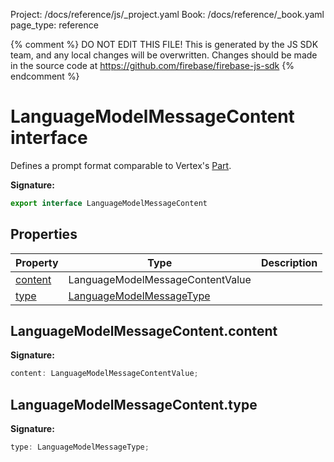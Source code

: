 Project: /docs/reference/js/_project.yaml
Book: /docs/reference/_book.yaml
page_type: reference

{% comment %}
DO NOT EDIT THIS FILE!
This is generated by the JS SDK team, and any local changes will be
overwritten. Changes should be made in the source code at
https://github.com/firebase/firebase-js-sdk
{% endcomment %}

# LanguageModelMessageContent interface
Defines a prompt format comparable to Vertex's [Part](./vertexai.md#part)<!-- -->.

<b>Signature:</b>

```typescript
export interface LanguageModelMessageContent 
```

## Properties

|  Property | Type | Description |
|  --- | --- | --- |
|  [content](./vertexai.languagemodelmessagecontent.md#languagemodelmessagecontentcontent) | LanguageModelMessageContentValue |  |
|  [type](./vertexai.languagemodelmessagecontent.md#languagemodelmessagecontenttype) | [LanguageModelMessageType](./vertexai.md#languagemodelmessagetype) |  |

## LanguageModelMessageContent.content

<b>Signature:</b>

```typescript
content: LanguageModelMessageContentValue;
```

## LanguageModelMessageContent.type

<b>Signature:</b>

```typescript
type: LanguageModelMessageType;
```
